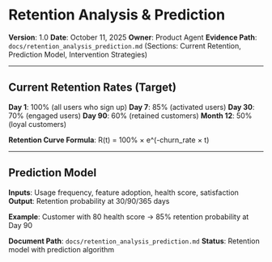# Retention Analysis & Prediction

**Version**: 1.0
**Date**: October 11, 2025
**Owner**: Product Agent
**Evidence Path**: `docs/retention_analysis_prediction.md` (Sections: Current Retention, Prediction Model, Intervention Strategies)

---

## Current Retention Rates (Target)

**Day 1**: 100% (all users who sign up)
**Day 7**: 85% (activated users)
**Day 30**: 70% (engaged users)
**Day 90**: 60% (retained customers)
**Month 12**: 50% (loyal customers)

**Retention Curve Formula**: R(t) = 100% × e^(-churn_rate × t)

---

## Prediction Model

**Inputs**: Usage frequency, feature adoption, health score, satisfaction
**Output**: Retention probability at 30/90/365 days

**Example**: Customer with 80 health score → 85% retention probability at Day 90

**Document Path**: `docs/retention_analysis_prediction.md`
**Status**: Retention model with prediction algorithm
